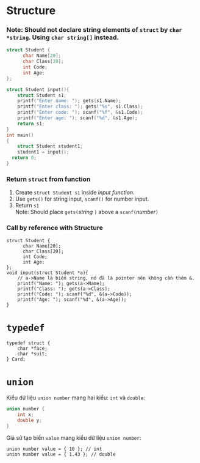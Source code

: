 # Structure
### Note: Should not declare string elements of `struct` by `char *string`. Using `char string[]` instead.
```c
struct Student {
      char Name[20];
      char Class[20];
      int Code;
      int Age;
};

struct Student input(){
    struct Student s1;
    printf("Enter name: "); gets(s1.Name);
    printf("Enter class: "); gets("%s", s1.Class);
    printf("Enter code: "); scanf("%f", &s1.Code);
    printf("Enter age: "); scanf("%d", &s1.Age);
    return s1;
}
int main() 
{
    struct Student student1;
    student1 = input();
  return 0; 
} 
```
### Return `struct` from function
1. Create `struct Student s1` inside _input function_.
2. Use `gets()` for string input, `scanf()` for number input.
3. Return `s1`  
Note: Should place `gets(`_string_ `)` above a `scanf(`_number_`)`
### Call by reference with Structure
```
struct Student {
      char Name[20];
      char Class[20];
      int Code;
      int Age;
};
void input(struct Student *a){
    // a->Name là biến string, nó đã là pointer nên không cần thêm &.
	printf("Name: "); gets(a->Name);
	printf("Class: "); gets(a->Class);
	printf("Code: "); scanf("%d", &(a->Code));
	printf("Age: "); scanf("%d", &(a->Age));
}
```
#  `typedef`
```
typedef struct {
    char *face;
    char *suit; 
} Card;
```
# `union`
Kiểu dữ liệu `union number` mang hai kiểu: `int` và `double`: 
```c
union number {
    int x;
    double y;
}
```
Giả sử tạo biến `value` mang kiểu dữ liệu `union number`:
```
union number value = { 10 }; // int
union number value = { 1.43 }; // double
```
